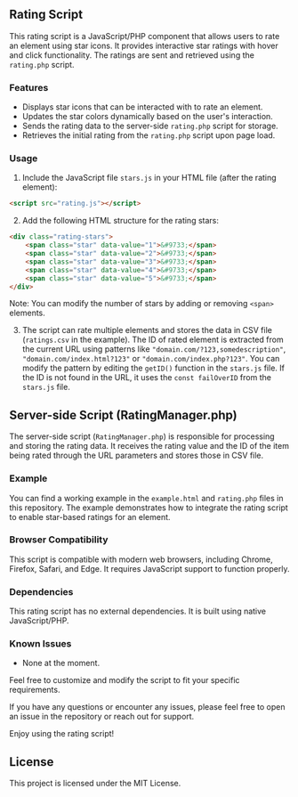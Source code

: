 ## Rating Script

This rating script is a JavaScript/PHP component that allows users to rate an element using star icons. It provides interactive star ratings with hover and click functionality. The ratings are sent and retrieved using the `rating.php` script.

### Features

- Displays star icons that can be interacted with to rate an element.
- Updates the star colors dynamically based on the user's interaction.
- Sends the rating data to the server-side `rating.php` script for storage.
- Retrieves the initial rating from the `rating.php` script upon page load.

### Usage

1. Include the JavaScript file `stars.js` in your HTML file (after the rating element):

```html
<script src="rating.js"></script>
```

2. Add the following HTML structure for the rating stars:

```html
<div class="rating-stars">
    <span class="star" data-value="1">&#9733;</span>
    <span class="star" data-value="2">&#9733;</span>
    <span class="star" data-value="3">&#9733;</span>
    <span class="star" data-value="4">&#9733;</span>
    <span class="star" data-value="5">&#9733;</span>
</div>
```
Note: You can modify the number of stars by adding or removing `<span>` elements.

3. The script can rate multiple elements and stores the data in CSV file (`ratings.csv` in the example). The ID of rated element is extracted from the current URL using patterns like `"domain.com/?123,somedescription"`, `"domain.com/index.html?123"` or `"domain.com/index.php?123"`. You can modify the pattern by editing the `getID()` function in the `stars.js` file. If the ID is not found in the URL, it uses the `const failOverID` from the `stars.js` file.

## Server-side Script (RatingManager.php)

The server-side script (`RatingManager.php`) is responsible for processing and storing the rating data. It receives the rating value and the ID of the item being rated through the URL parameters and stores those in CSV file. 

### Example

You can find a working example in the `example.html` and `rating.php` files in this repository. The example demonstrates how to integrate the rating script to enable star-based ratings for an element.

### Browser Compatibility

This script is compatible with modern web browsers, including Chrome, Firefox, Safari, and Edge. It requires JavaScript support to function properly.

### Dependencies

This rating script has no external dependencies. It is built using native JavaScript/PHP.

### Known Issues

- None at the moment.

Feel free to customize and modify the script to fit your specific requirements.

If you have any questions or encounter any issues, please feel free to open an issue in the repository or reach out for support.

Enjoy using the rating script!

## License

This project is licensed under the MIT License.